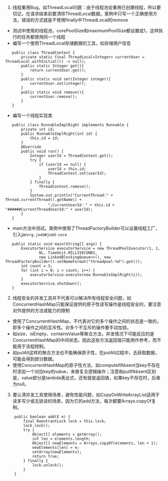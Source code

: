 1. 线程重用Bug，如ThreadLocal问题：由于线程池会重用已创建线程，所以要切记，在请求结束前要清除ThreadLocal数据。案例中只写一个正确使用方法，错误的方式就是不使用finally中ThreadLocal的remove
 - 测试中使用的线程池，corePoolSize和maximumPoolSize都设置成1，这样执行的任务都使用同一个线程
 - 编写一个使用ThreadLocal存储数据的工具，如存储用户信息
```
   public class ThreadContext {
       private static final ThreadLocal<Integer> currentUser = ThreadLocal.withInitial(() -> null);
       public static Integer get(){
           return currentUser.get();
       }
       public static void set(Integer integer){
           currentUser.set(integer);
       }
       public static void remove(){
           currentUser.remove();
       }
   }
```
 - 编写一个线程实现类
```
   public class RunnableImplRight implements Runnable {
       private int id;
       public RunnableImplRight(int id) {
           this.id = id;
       }
       @Override
       public void run() {
           Integer userId = ThreadContext.get();
           try {
               if (userId == null) {
                   userId = this.id;
                   ThreadContext.set(userId);
               }
           } finally {
               ThreadContext.remove();
           }
           System.out.println("CurrentThread:" + Thread.currentThread().getName() +
                   ";CurrentUserId：" + this.id + "######CurrentThreadUserId:" + userId);
       }
   }
```
 - main方法中测试。案例中使用了ThreadFactoryBuilder可以设置线程工厂，引入jar```org.jodd#jodd-core ```
```
   public static void main(String[] args) {
       ExecutorService executorService = new ThreadPoolExecutor(1, 1,
               0L, TimeUnit.MILLISECONDS,
               new LinkedBlockingQueue<>(), new ThreadFactoryBuilder().setNameFormat("threadpool-%d").get());
       int count = 3;
       for (int i = 0; i < count; i++) {
           executorService.execute(new RunnableImplRight(i));
       }
       executorService.shutdown();
   }
```
2. 线程安全的并发工具并不代表可以解决所有线程安全问题，如ConcurrentHashMap只能保证提供的原子性读写操作是线程安全的，要注意对外提供的方法或能力的限制
 - 使用了ConcurrentHashMap，不代表对它的多个操作之间的状态是一致的，即多个操作之间的互斥性。对多个不互斥的操作要手动加锁。
 - 如size、isEmpty、containsValue等聚合方法，并发情况下可能反应的是ConcurrentHashMap的中间状态，因此这些方法返回值只能用作参考，而不能用于流程控制。
 - 如putAll这样的聚合方法也不能确保原子性，在putAll过程中，去获取数据，可能会得到部分数据。
 - 使用ConcurrentHashMap的原子性方法，如computeIfAbsent当key不存在时添加一个对应key的value，来做复合逻辑操作；注意和putIfAbsent区别是，value部分是lambda表达式，还有就是返回值，如果key不存在时，后者为null。

3. 要认清并发工具使用场景，避免性能问题，如CopyOnWriteArrayList适用于读多写少或无锁读的场景，因为它的add方法，每次都要Arrays.copyOf复制。
```
    public boolean add(E e) {
        final ReentrantLock lock = this.lock;
        lock.lock();
        try {
            Object[] elements = getArray();
            int len = elements.length;
            Object[] newElements = Arrays.copyOf(elements, len + 1);
            newElements[len] = e;
            setArray(newElements);
            return true;
        } finally {
            lock.unlock();
        }
    }
```